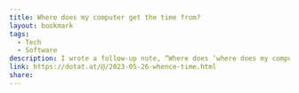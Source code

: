 ```yaml
---
title: Where does my computer get the time from?
layout: bookmark
tags:
  - Tech
  - Software
description: I wrote a follow-up note, “Where does ‘where does my computer get the time from?’ come from?” about some things I left out of the talk.
link: https://dotat.at/@/2023-05-26-whence-time.html
share:
---
```


